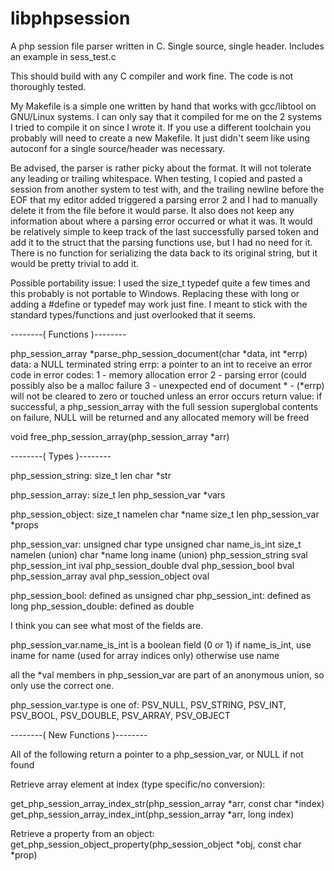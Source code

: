 # libphpsession

A php session file parser written in C.
Single source, single header.  Includes an example in sess_test.c

This should build with any C compiler and work fine.
The code is not thoroughly tested.

My Makefile is a simple one written by hand that works with gcc/libtool on GNU/Linux systems.  I
can only say that it compiled for me on the 2 systems I tried to compile it on since I wrote it.
If you use a different toolchain you probably will need to create a new Makefile.  It just didn't
seem like using autoconf for a single source/header was necessary.

Be advised, the parser is rather picky about the format.  It will not tolerate any leading or
trailing whitespace.  When testing, I copied and pasted a session from another system to test
with, and the trailing newline before the EOF that my editor added triggered a parsing error 2
and I had to manually delete it from the file before it would parse.  It also does not keep any
information about where a parsing error occurred or what it was.  It would be relatively simple
to keep track of the last successfully parsed token and add it to the struct that the parsing
functions use, but I had no need for it.  There is no function for serializing the data back to
its original string, but it would be pretty trivial to add it.

Possible portability issue: I used the size_t typedef quite a few times and this probably is
not portable to Windows.  Replacing these with long or adding a #define or typedef may work
just fine.  I meant to stick with the standard types/functions and just overlooked that it seems.

--------( Functions )--------

php_session_array *parse_php_session_document(char *data, int *errp)
  data: a NULL terminated string
  errp: a pointer to an int to receive an error code in
    error codes:
    1 - memory allocation error
    2 - parsing error (could possibly also be a malloc failure
    3 - unexpected end of document
    * - (*errp) will not be cleared to zero or touched unless an error occurs
  return value: if successful, a php_session_array with the full session superglobal contents
                on failure, NULL will be returned and any allocated memory will be freed

void free_php_session_array(php_session_array *arr)

--------( Types )--------

php_session_string:
    size_t len
    char *str

php_session_array:
    size_t len
    php_session_var *vars

php_session_object:
    size_t namelen
    char *name
    size_t len
    php_session_var *props

php_session_var:
    unsigned char type
    unsigned char name_is_int
    size_t namelen
    (union)
        char *name
        long iname
    (union)
        php_session_string sval
        php_session_int ival
        php_session_double dval
        php_session_bool bval
        php_session_array aval
        php_session_object oval

php_session_bool: defined as unsigned char
php_session_int: defined as long
php_session_double: defined as double

I think you can see what most of the fields are.

php_session_var.name_is_int is a boolean field (0 or 1)
if name_is_int, use iname for name (used for array indices only)
otherwise use name

all the *val members in php_session_var are part of an anonymous union, so only use the correct one.

php_session_var.type is one of: PSV_NULL, PSV_STRING, PSV_INT, PSV_BOOL, PSV_DOUBLE, PSV_ARRAY, PSV_OBJECT

--------( New Functions )--------

All of the following return a pointer to a php_session_var, or NULL if not found

Retrieve array element at index (type specific/no conversion):

get_php_session_array_index_str(php_session_array *arr, const char *index)
get_php_session_array_index_int(php_session_array *arr, long index)

Retrieve a property from an object:
get_php_session_object_property(php_session_object *obj, const char *prop)


